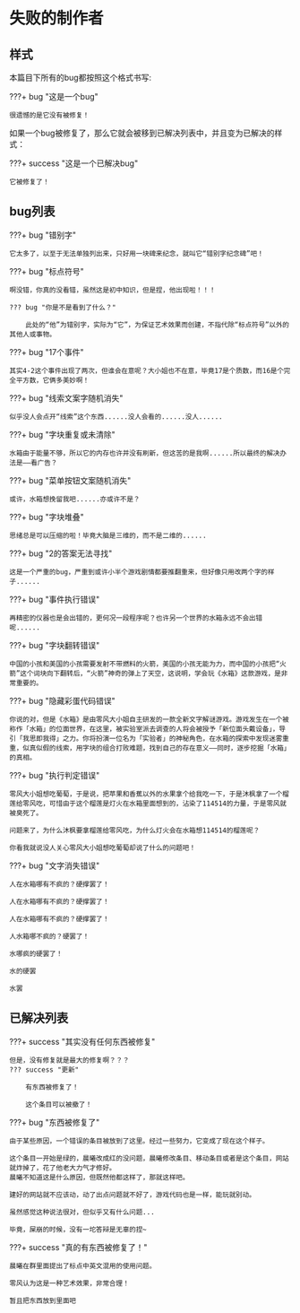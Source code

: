 # 失败的制作者



## 样式

本篇目下所有的bug都按照这个格式书写:

???+ bug "这是一个bug"

    很遗憾的是它没有被修复！

如果一个bug被修复了，那么它就会被移到已解决列表中，并且变为已解决的样式：

???+ success "这是一个已解决bug"

    它被修复了！

## bug列表

???+ bug "错别字"

    它太多了，以至于无法单独列出来，只好用一块碑来纪念，就叫它“错别字纪念碑”吧！

???+ bug "标点符号"

    啊没错，你真的没看错，虽然这是初中知识，但是捏，他出现啦！！！
    
    ??? bug "你是不是看到了什么？"
    
        此处的“他”为错别字，实际为“它”，为保证艺术效果而创建，不指代除“标点符号”以外的其他人或事物。


???+ bug "17个事件"

    其实4-2这个事件出现了两次，但谁会在意呢？大小姐也不在意，毕竟17是个质数，而16是个完全平方数，它俩多美妙啊！

???+ bug "线索文案字随机消失"

    似乎没人会点开“线索”这个东西......没人会看的......没人......

???+ bug "字块重复或未清除"

    水箱由于能量不够，所以它的内存也许并没有刷新，但这苦的是我啊......所以最终的解决办法是——看广告？

???+ bug "菜单按钮文案随机消失"

    或许，水箱想挽留我吧......亦或许不是？

???+ bug "字块堆叠"

    思绪总是可以压缩的啦！毕竟大脑是三维的，而不是二维的......

???+ bug "2的答案无法寻找"

    这是一个严重的bug，严重到或许小半个游戏剧情都要推翻重来，但好像只用改两个字的样子......

???+ bug "事件执行错误"

    再精密的仪器也是会出错的，更何况一段程序呢？也许另一个世界的水箱永远不会出错呢......

???+ bug "字块翻转错误"

    中国的小孩和美国的小孩需要发射不带燃料的火箭，美国的小孩无能为力，而中国的小孩把“火箭”这个词块向下翻转后，“火箭”神奇的弹上了天空，这说明，学会玩《水箱》这款游戏，是非常重要的。

???+ bug "隐藏彩蛋代码错误"

    你说的对，但是《水箱》是由零风大小姐自主研发的一款全新文字解谜游戏。游戏发生在一个被称作「水箱」的位面世界，在这里，被实验室派去调查的人将会被授予「新位面头戴设备」，导引「我思即我得」之力。你将扮演一位名为「实验者」的神秘角色，在水箱的探索中发现迷雾重重，似真似假的线索，用字块的组合打败难题，找到自己的存在意义——同时，逐步挖掘「水箱」的真相。

???+ bug "执行判定错误"

    零风大小姐想吃葡萄，于是说，把苹果和香蕉以外的水果拿个给我吃一下，于是沐枫拿了一个榴莲给零风吃，可惜由于这个榴莲是灯火在水箱里面想到的，沾染了114514的力量，于是零风就被臭死了。
    
    问题来了，为什么沐枫要拿榴莲给零风吃，为什么灯火会在水箱想114514的榴莲呢？
    
    你看我就说没人关心零风大小姐想吃葡萄却说了什么的问题吧！

???+ bug "文字消失错误"

    人在水箱哪有不疯的？硬撑罢了！
    
    人在水箱哪有不疯的？硬撑罢了！
    
    人在水箱哪有不疯的？硬撑罢了！
    
    人水箱哪不疯的？硬罢了！
    
    水哪疯的硬罢了！
    
    水的硬罢
    
    水罢



## 已解决列表

???+ success "其实没有任何东西被修复"

    但是，没有修复就是最大的修复啊？？？
    ??? success "更新"
    
        有东西被修复了！
        
        这个条目可以被撤了！

???+ bug "东西被修复了"

    由于某些原因，一个错误的条目被放到了这里。经过一些努力，它变成了现在这个样子。
    
    这个条目一开始是绿的，晨曦改成红的没问题，晨曦修改条目、移动条目或者是这个条目，网站就炸掉了，花了他老大力气才修好。
    晨曦不知道这是什么原因，但既然他都这样了，那就这样吧。
    
    建好的网站就不应该动，动了出点问题就不好了，游戏代码也是一样，能玩就别动。
    
    虽然感觉这种说法很对，但似乎又有什么问题...
    
    毕竟，屎崩的时候，没有一坨答辩是无辜的捏~

???+ success "真的有东西被修复了！"

    晨曦在群里面提出了标点中英文混用的使用问题。
    
    零风认为这是一种艺术效果，非常合理！
    
    暂且把东西放到里面吧


